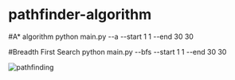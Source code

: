 # pathfinder-algorithm

#A* algorithm
python main.py --a --start 1 1 --end 30 30

#Breadth First Search 
python main.py --bfs --start 1 1 --end 30 30

![pathfinding](https://github.com/icodepie/pathfinder-algorithm/blob/master/gif/pathfinding.gif)

